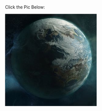Click the Pic Below:

[![Watch the video](/assets/videos/halo_reach.jpg)](/assets/videos/halo_reach_victory.mp4)
<!--<html>-->
<!--<body>-->

<!--<video src="/assets/videos/csgo.mp4" controls="controls" width="1000" height="600">您的浏览器不支持播放该视频！</video>-->

<!--</body>-->
<!--</html>-->